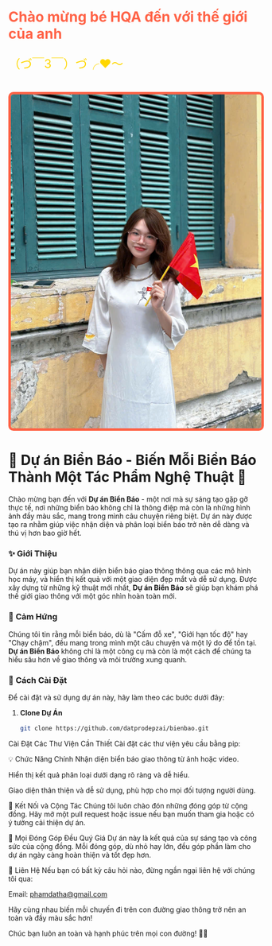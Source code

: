 <h1 style="color: #FF6347;">Chào mừng bé HQA đến với thế giới của anh</h1>
<p style="font-size: 24px; color: #FFD700;">（づ￣3￣）づ╭❤️～</p>

<br>

<img src="Background.jpg" alt="Ảnh cô ấy" style="border: 5px solid #FF6347; border-radius: 10px;">

# 🌟 **Dự án Biển Báo - Biến Mỗi Biển Báo Thành Một Tác Phẩm Nghệ Thuật** 🌟

Chào mừng bạn đến với **Dự án Biển Báo** - một nơi mà sự sáng tạo gặp gỡ thực tế, nơi những biển báo không chỉ là thông điệp mà còn là những hình ảnh đầy màu sắc, mang trong mình câu chuyện riêng biệt. Dự án này được tạo ra nhằm giúp việc nhận diện và phân loại biển báo trở nên dễ dàng và thú vị hơn bao giờ hết.

### ✨ **Giới Thiệu**
Dự án này giúp bạn nhận diện biển báo giao thông thông qua các mô hình học máy, và hiển thị kết quả với một giao diện đẹp mắt và dễ sử dụng. Được xây dựng từ những kỹ thuật mới nhất, **Dự án Biển Báo** sẽ giúp bạn khám phá thế giới giao thông với một góc nhìn hoàn toàn mới.

### 🌺 **Cảm Hứng**
Chúng tôi tin rằng mỗi biển báo, dù là "Cấm đỗ xe", "Giới hạn tốc độ" hay "Chạy chậm", đều mang trong mình một câu chuyện và một lý do để tồn tại. **Dự án Biển Báo** không chỉ là một công cụ mà còn là một cách để chúng ta hiểu sâu hơn về giao thông và môi trường xung quanh.

### 🚀 **Cách Cài Đặt**
Để cài đặt và sử dụng dự án này, hãy làm theo các bước dưới đây:

1. **Clone Dự Án**
   ```bash
   git clone https://github.com/datprodepzai/bienbao.git
Cài Đặt Các Thư Viện Cần Thiết Cài đặt các thư viện yêu cầu bằng pip:

💡 Chức Năng Chính
Nhận diện biển báo giao thông từ ảnh hoặc video.

Hiển thị kết quả phân loại dưới dạng rõ ràng và dễ hiểu.

Giao diện thân thiện và dễ sử dụng, phù hợp cho mọi đối tượng người dùng.

🌈 Kết Nối và Cộng Tác
Chúng tôi luôn chào đón những đóng góp từ cộng đồng. Hãy mở một pull request hoặc issue nếu bạn muốn tham gia hoặc có ý tưởng cải thiện dự án.

🌹 Mọi Đóng Góp Đều Quý Giá
Dự án này là kết quả của sự sáng tạo và công sức của cộng đồng. Mỗi đóng góp, dù nhỏ hay lớn, đều góp phần làm cho dự án ngày càng hoàn thiện và tốt đẹp hơn.

🌼 Liên Hệ
Nếu bạn có bất kỳ câu hỏi nào, đừng ngần ngại liên hệ với chúng tôi qua:

Email: phamdatha@gmail.com

Hãy cùng nhau biến mỗi chuyến đi trên con đường giao thông trở nên an toàn và đầy màu sắc hơn!

Chúc bạn luôn an toàn và hạnh phúc trên mọi con đường! 🚗💨
